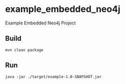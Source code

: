 # example_embedded_neo4j
Example Embedded Neo4j Project


Build
--

    mvn clean package
    
Run
--

    java -jar ./target/example-1.0-SNAPSHOT.jar